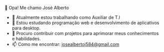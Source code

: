 👋 Opa! Me chamo José Alberto 
- 🔭 Atualmente estou trabalhando como Auxiliar de T.I 
- 🌱 Estou estudando programação web e desenvolvimento de aplicativos para desktop.
- 👯 Procuro contribuir com projetos para aprimorar meus conhecimentos e habilidades.
- 📫 Como me encontrar: josealbertoj584@gmail.com




